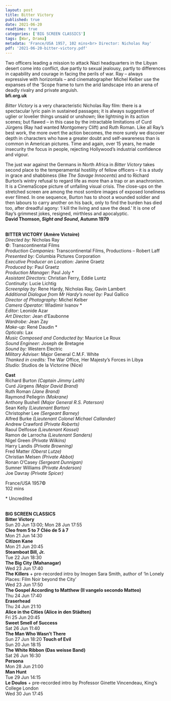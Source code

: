 ```yaml
---
layout: post
title: Bitter Victory
published: true
date: 2021-06-20
readtime: true
categories: ['BIG SCREEN CLASSICS']
tags: [War, Drama]
metadata: 'France/USA 1957, 102 mins<br> Director: Nicholas Ray'
pdf: '2021-06-20-bitter-victory.pdf'
---
```


Two officers leading a mission to attack Nazi headquarters in the Libyan desert come into conflict, due partly to sexual jealousy, partly to differences in capability and courage in facing the perils of war. Ray – always expressive with horizontals – and cinematographer Michel Kelber use the expanses of the ’Scope frame to turn the arid landscape into an arena of deadly rivalry and private anguish.<br>
**bfi.org.uk**

_Bitter Victory_ is a very characteristic Nicholas Ray film: there is a spectacular lyric pain in sustained passages; it is always suggestive of uglier or lovelier things unsaid or unshown; like lightning in its action scenes; but flawed – in this case by the intractable limitations of Curd Jürgens (Ray had wanted Montgomery Clift) and Ruth Roman. Like all Ray’s best work, the more overt the action becomes, the more surely we discover depth in characters who have a greater doubt and self-awareness than is common in American pictures. Time and again, over 15 years, he made insecurity the focus in people, rejecting Hollywood’s industrial confidence and vigour.

The just war against the Germans in North Africa in _Bitter Victory_ takes second place to the temperamental hostility of fellow officers – it is a study in grace and shabbiness (like _The Savage Innocents_) and to Richard Burton’s wintry refusal to regard life as more than a trap or an anachronism. It is a CinemaScope picture of unfailing visual crisis. The close-ups on the stretched screen are among the most sombre images of exposed loneliness ever filmed. In one sequence, Burton has to shoot a wounded soldier and then labours to carry another on his back, only to find the burden has died too, after dreadful agony: ‘I kill the living and save the dead.’ It is one of Ray’s grimmest jokes, resigned, mirthless and apocalyptic.<br>
**David Thomson, _Sight and Sound_, Autumn 1979**<br>
<br>

**BITTER VICTORY  (Amère Victoire)**<br>
_Directed by:_ Nicholas Ray<br>
©: Transcontinental Films<br>
_Production Companies:_ Transcontinental Films, Productions – Robert Laff<br>
_Presented by:_ Columbia Pictures Corporation<br>
_Executive Producer on Location:_ Janine Graetz<br>
_Produced by:_ Paul Graetz<br>
_Production Manager:_ Paul Joly *<br>
_Assistant Directors:_ Christian Ferry, Eddie Luntz<br>
_Continuity:_ Lucie Lichtig<br>
_Screenplay by:_ Rene Hardy, Nicholas Ray, Gavin Lambert<br>
_Additional Dialogue from Mr Hardy’s novel_ _by:_ Paul Gallico<br>
_Director of Photography:_ Michel Kelber<br>
_Camera Operator:_ Wladimir Ivanov *<br>
_Editor:_ Leonide Azar<br>
_Art Director:_ Jean d’Eaubonne<br>
_Wardrobe:_ Jean Zay<br>
_Make-up:_ René Daudin *<br>
_Opticals:_ Lax<br>
_Music Composed and Conducted by:_ Maurice Le Roux<br>
_Sound Engineer:_ Joseph de Bretagne<br>
_Sound by:_ Western Electric<br>
_Military Adviser:_ Major General C.M.F. White<br>
_Thanked in credits:_ The War Office, Her Majesty’s Forces in Libya<br>
_Studio:_ Studios de la Victorine (Nice)<br>

**Cast**<br>
Richard Burton _(Captain Jimmy Leith)_<br>
Curd Jürgens _(Major David Brand)_<br>
Ruth Roman _(Jane Brand)_<br>
Raymond Pellegrin _(Mokrane)_<br>
Anthony Bushell _(Major General R.S. Paterson)_<br>
Sean Kelly _(Lieutenant Barton)_<br>
Christopher Lee _(Sergeant Barney)_<br>
Alfred Burke _(Lieutenant Colonel Michael Callander)_<br>
Andrew Crawford _(Private Roberts)_<br>
Raoul Delfosse _(Lieutenant Kassel)_<br>
Ramon de Larrocha _(Lieutenant Sanders)_<br>
Nigel Green _(Private Wilkins)_<br>
Harry Landis _(Private Browning)_<br>
Fred Matter _(Oberst Lutze)_<br>
Christian Melsen _(Private Abbot)_<br>
Ronan O’Casey _(Sergeant Dunnigan)_<br>
Sumner Williams _(Private Anderson)_<br>
Joe Davray _(Private Spicer)_<br>

France/USA 1957©<br>
102 mins<br>

\* Uncredited<br>
<br>

**BIG SCREEN CLASSICS**<br>
**Bitter Victory**<br>
Sun 20 Jun 13:00; Mon 28 Jun 17:55<br>
**Cleo from 5 to 7** **Cléo de 5 à 7**<br>
Mon 21 Jun 14:30<br>
**Citizen Kane**<br>
Mon 21 Jun 20:45<br>
**Steamboat Bill, Jr.**<br>
Tue 22 Jun 18:30<br>
**The Big City (Mahanagar)**<br>
Wed 23 Jun 17:40<br>
**The Killers** + pre-recorded intro by Imogen Sara Smith, author of ‘In Lonely Places: Film Noir beyond the City’<br>
Wed 23 Jun 17:50<br>
**The Gospel According to Matthew (Il vangelo secondo Matteo)**<br> 
Thu 24 Jun 17:40<br>
**Eraserhead**<br>
Thu 24 Jun 21:10<br>
**Alice in the Cities (Alice in den Städten)**<br>
Fri 25 Jun 20:45<br>
**Sweet Smell of Success**<br>
Sat 26 Jun 11:40<br>
**The Man Who Wasn’t There**<br>
Sun 27 Jun 18:20
**Touch of Evil**<br>
Sun 20 Jun 18:15<br>
**The White Ribbon (Das weisse Band)**<br>
Sat 26 Jun 16:30<br>
**Persona**<br>
Mon 28 Jun 21:00<br>
**Man Hunt**<br>
Tue 29 Jun 14:15<br>
**Le Doulos** + pre-recorded intro by Professor Ginette Vincendeau, King’s College London<br>
Wed 30 Jun 17:45<br>
